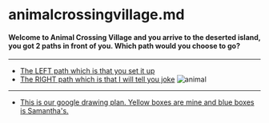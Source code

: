 # animalcrossingvillage.md
#### Welcome to Animal Crossing Village and you arrive to the deserted island, you got 2 paths in front of you. Which path would you choose to go?

---

* [The LEFT path which is that you set it up](animal/door2.md)
* [The RIGHT path which is that I will tell you joke](animal/door2.md)
![animal](https://github.com/dildoran2195/animalcrossingvillage.md/assets/146866632/1b337fe4-529a-449c-a35d-248859364866)

---
* [This is our google drawing plan. Yellow boxes are mine and blue boxes is Samantha's.](https://docs.google.com/drawings/d/1kZ1M_gbZcA5oHdC3RMCjebOjnqbKjQl-qtuZ6vRujqA/edit?usp=drivesdk)
